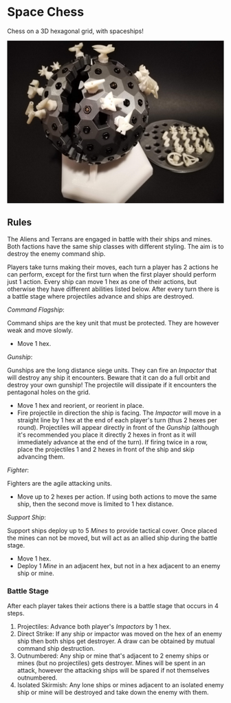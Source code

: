 Space Chess
===========

Chess on a 3D hexagonal grid, with spaceships!

<img src="blurry_picture.jpg" alt="Picture of spherical chess board with spaceship pieces." width="600px"/>

Rules
-----

The Aliens and Terrans are engaged in battle with their ships and mines. Both factions have
the same ship classes with different styling. The aim is to destroy the enemy command ship.

Players take turns making their moves, each turn a player has 2 actions he can perform, except
for the first turn when the first player should perform just 1 action. Every ship can move 1
hex as one of their actions, but otherwise they have different abilities listed below. After
every turn there is a battle stage where projectiles advance and ships are destroyed.


*Command Flagship*:

Command ships are the key unit that must be protected. They are however weak and move slowly.
* Move 1 hex.


*Gunship*:

Gunships are the long distance siege units. They can fire an *Impactor* that will destroy any
ship it encounters. Beware that it can do a full orbit and destroy your own gunship! The
projectile will dissipate if it encounters the pentagonal holes on the grid.
* Move 1 hex and reorient, or reorient in place.
* Fire projectile in direction the ship is facing. The *Impactor* will move in a straight line
by 1 hex at the end of each player's turn (thus 2 hexes per round). Projectiles will appear
directly in front of the *Gunship* (although it's recommended you place it directly 2 hexes in
front as it will immediately advance at the end of the turn). If firing twice in a row, place
the projectiles 1 and 2 hexes in front of the ship and skip advancing them.


*Fighter*:

Fighters are the agile attacking units.
* Move up to 2 hexes per action. If using both actions to move the same ship, then the second
move is limited to 1 hex distance.


*Support Ship*:

Support ships deploy up to 5 *Mines* to provide tactical cover. Once placed the mines can not
be moved, but will act as an allied ship during the battle stage.
* Move 1 hex.
* Deploy 1 *Mine* in an adjacent hex, but not in a hex adjacent to an enemy ship or mine.


### Battle Stage

After each player takes their actions there is a battle stage that occurs in 4 steps.
1. Projectiles: Advance both player's *Impactors* by 1 hex.
2. Direct Strike: If any ship or impactor was moved on the hex of an enemy ship then both ships get destroyer.
A draw can be obtained by mutual command ship destruction.
3. Outnumbered: Any ship or mine that's adjacent to 2 enemy ships or mines (but no projectiles) gets destroyer.
Mines will be spent in an attack, however the attacking ships will be spared if not themselves outnumbered.
4. Isolated Skirmish: Any lone ships or mines adjacent to an isolated enemy ship or mine will be destroyed and
take down the enemy with them.